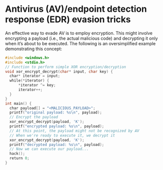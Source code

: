 # Antivirus (AV)/endpoint detection response (EDR) evasion tricks


An effective way to evade
AV is to employ encryption. This might involve encrypting a payload (i.e., the actual malicious
code) and decrypting it only when it’s about to be executed. The following is an oversimplified
example demonstrating this concept:



```cpp
#include <windows.h>
#include <stdio.h>
// Function to perform simple XOR encryption/decryption
void xor_encrypt_decrypt(char* input, char key) {
  char* iterator = input;
  while(*iterator) {
      *iterator ^= key;
      iterator++;
  }
}
int main() {
  char payload[] = "<MALICIOUS_PAYLOAD>";
  printf("original payload: %s\n", payload);
  // Encrypt the payload
  xor_encrypt_decrypt(payload, 'K');
  printf("encrypted payload: %s\n", payload);
  // At this point, the payload might not be recognized by AV
  // When we're ready to execute it, we decrypt it
  xor_encrypt_decrypt(payload, 'K');
  printf("decrypted payload: %s\n", payload);
  // Now we can execute our payload...
  hack();
  return 0;
}
```